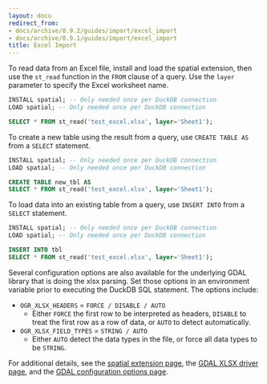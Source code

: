 ```yaml
---
layout: docu
redirect_from:
- docs/archive/0.9.2/guides/import/excel_import
- docs/archive/0.9.1/guides/import/excel_import
title: Excel Import
---
```


To read data from an Excel file, install and load the spatial extension, then use the `st_read` function in the `FROM` clause of a query. 
Use the `layer` parameter to specify the Excel worksheet name.

```sql
INSTALL spatial; -- Only needed once per DuckDB connection
LOAD spatial; -- Only needed once per DuckDB connection

SELECT * FROM st_read('test_excel.xlsx', layer='Sheet1');
```

To create a new table using the result from a query, use `CREATE TABLE AS` from a `SELECT` statement.

```sql
INSTALL spatial; -- Only needed once per DuckDB connection
LOAD spatial; -- Only needed once per DuckDB connection

CREATE TABLE new_tbl AS 
SELECT * FROM st_read('test_excel.xlsx', layer='Sheet1');
```
To load data into an existing table from a query, use `INSERT INTO` from a `SELECT` statement.

```sql
INSTALL spatial; -- Only needed once per DuckDB connection
LOAD spatial; -- Only needed once per DuckDB connection

INSERT INTO tbl
SELECT * FROM st_read('test_excel.xlsx', layer='Sheet1');
```

Several configuration options are also available for the underlying GDAL library that is doing the xlsx parsing. 
Set those options in an environment variable prior to executing the DuckDB SQL statement.
The options include:
* `OGR_XLSX_HEADERS` = `FORCE / DISABLE / AUTO`
    * Either `FORCE` the first row to be interpreted as headers, `DISABLE` to treat the first row as a row of data, or `AUTO` to detect automatically.
* `OGR_XLSX_FIELD_TYPES` = `STRING / AUTO`
    * Either `AUTO` detect the data types in the file, or force all data types to be `STRING`.


For additional details, see the [spatial extension page](../../extensions/spatial), the [GDAL XLSX driver page](https://gdal.org/drivers/vector/xlsx.html), and the [GDAL configuration options page](https://gdal.org/user/configoptions.html#configoptions).